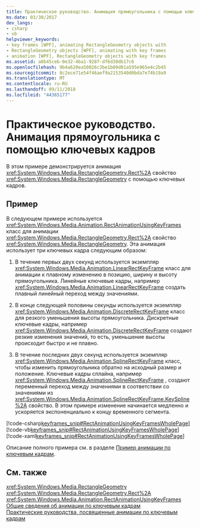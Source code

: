 ```yaml
---
title: Практическое руководство. Анимация прямоугольника с помощью ключевых кадров
ms.date: 03/30/2017
dev_langs:
- csharp
- vb
helpviewer_keywords:
- key frames [WPF], animating RectangleGeometry objects with
- RectangleGeometry objects [WPF], animating with key frames
- animation [WPF], RectangleGeometry objects with key frames
ms.assetid: a8b45ceb-0e32-4ba1-928f-df6d30db17c6
ms.openlocfilehash: 9b4a620ea58026c3be1b09d01a595e965e4c2b45
ms.sourcegitcommit: 8c2ece71e54f46aef9a2153540d0bda7e74b19a9
ms.translationtype: MT
ms.contentlocale: ru-RU
ms.lasthandoff: 09/11/2018
ms.locfileid: "44365177"
---
```

# <a name="how-to-animate-a-rectangle-geometry-by-using-key-frames"></a>Практическое руководство. Анимация прямоугольника с помощью ключевых кадров
В этом примере демонстрируется анимация <xref:System.Windows.Media.RectangleGeometry.Rect%2A> свойство <xref:System.Windows.Media.RectangleGeometry> с помощью ключевых кадров.  
  
## <a name="example"></a>Пример  
 В следующем примере используется <xref:System.Windows.Media.Animation.RectAnimationUsingKeyFrames> класс для анимации <xref:System.Windows.Media.RectangleGeometry.Rect%2A> свойство <xref:System.Windows.Media.RectangleGeometry>. Эта анимация использует три ключевых кадра следующим образом:  
  
1.  В течение первых двух секунд используется экземпляр <xref:System.Windows.Media.Animation.LinearRectKeyFrame> класс для анимации к плавному изменению в позицию, ширину и высоту прямоугольника. Линейные ключевые кадры, например <xref:System.Windows.Media.Animation.LinearRectKeyFrame> создать плавный линейный переход между значениями.  
  
2.  В конце следующей половины секунды используется экземпляр <xref:System.Windows.Media.Animation.DiscreteRectKeyFrame> класс для резкого уменьшения высоты прямоугольника. Дискретные ключевые кадры, например <xref:System.Windows.Media.Animation.DiscreteRectKeyFrame> создают резкие изменения значений, то есть, уменьшение высоты происходит быстро и не плавно.  
  
3.  В течение последних двух секунд используется экземпляр <xref:System.Windows.Media.Animation.SplineRectKeyFrame> класс, чтобы изменить прямоугольника обратно на исходный размер и положение. Ключевые кадры сплайна, например <xref:System.Windows.Media.Animation.SplineRectKeyFrame> , создают переменный переход между значениями в соответствии со значениями из <xref:System.Windows.Media.Animation.SplineRectKeyFrame.KeySpline%2A> свойство. В этом примере изменение начинается медленно и ускоряется экспоненциально к концу временного сегмента.  
  
 [!code-csharp[keyframes_snip#RectAnimationUsingKeyFramesWholePage](../../../../samples/snippets/csharp/VS_Snippets_Wpf/keyframes_snip/CSharp/RectAnimationUsingKeyFramesExample.cs#rectanimationusingkeyframeswholepage)]
 [!code-vb[keyframes_snip#RectAnimationUsingKeyFramesWholePage](../../../../samples/snippets/visualbasic/VS_Snippets_Wpf/keyframes_snip/visualbasic/rectanimationusingkeyframesexample.vb#rectanimationusingkeyframeswholepage)]
 [!code-xaml[keyframes_snip#RectAnimationUsingKeyFramesWholePage](../../../../samples/snippets/xaml/VS_Snippets_Wpf/keyframes_snip/XAML/RectAnimationUsingKeyFramesExample.xaml#rectanimationusingkeyframeswholepage)]  
  
 Описание полного примера см. в разделе [Пример анимации по ключевым кадрам](https://go.microsoft.com/fwlink/?LinkID=160012).  
  
## <a name="see-also"></a>См. также  
 <xref:System.Windows.Media.RectangleGeometry>  
 <xref:System.Windows.Media.RectangleGeometry.Rect%2A>  
 <xref:System.Windows.Media.Animation.RectAnimationUsingKeyFrames>  
 [Общие сведения об анимации по ключевым кадрам](../../../../docs/framework/wpf/graphics-multimedia/key-frame-animations-overview.md)  
 [Практические руководства, посвященные анимации по ключевым кадрам](../../../../docs/framework/wpf/graphics-multimedia/key-frame-animation-how-to-topics.md)
